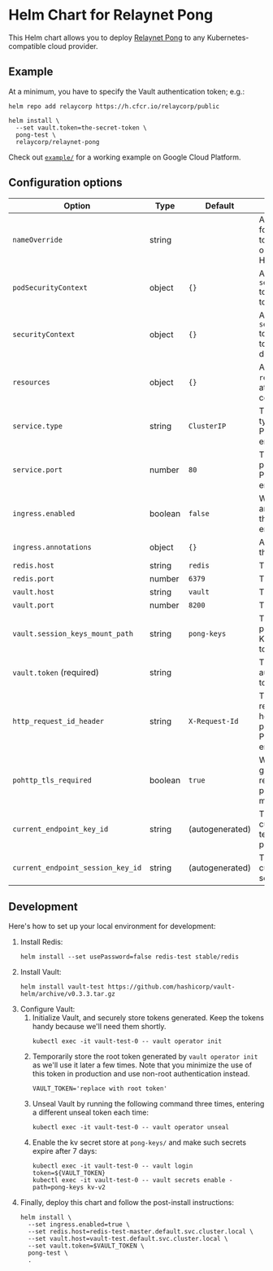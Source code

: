 # Helm Chart for Relaynet Pong

This Helm chart allows you to deploy [Relaynet Pong](https://docs.relaycorp.tech/relaynet-pong/) to any Kubernetes-compatible cloud provider.

## Example

At a minimum, you have to specify the Vault authentication token; e.g.:

```
helm repo add relaycorp https://h.cfcr.io/relaycorp/public

helm install \
  --set vault.token=the-secret-token \
  pong-test \
  relaycorp/relaynet-pong
```

Check out [`example/`](./example) for a working example on Google Cloud Platform.

## Configuration options

| Option | Type | Default | Description |
| --- | --- | --- | --- |
| `nameOverride` | string | | A custom name for the release, to override the one passed to Helm |
| `podSecurityContext` | object | `{}` | A custom `securityContext` to be attached to the pods |
| `securityContext` | object | `{}` | A custom `securityContext` to be attached to the deployments |
| `resources` | object | `{}` | A custom name `resources` to be attached to the containers |
| `service.type` | string | `ClusterIP` | The service type for the PoHTTP endpoint |
| `service.port` | number | `80` | The service port for the PoHTTP endpoint |
| `ingress.enabled` | boolean | `false` | Whether to use an ingress for the PoHTTP endpoint |
| `ingress.annotations` | object | `{}` | Annotations for the ingress |
| `redis.host` | string | `redis` | The Redis host |
| `redis.port` | number | `6379` | The Redis port |
| `vault.host` | string | `vault` | The Vault host |
| `vault.port` | number | `8200` | The Vault port |
| `vault.session_keys_mount_path` | string | `pong-keys` | The mount point for the K/V engine v2 to use |
| `vault.token` (required) | string | | The Vault authentication token |
| `http_request_id_header` | string | `X-Request-Id` | The HTTP request id header to be passed to the PoHTTP endpoint server |
| `pohttp_tls_required` | boolean | `true` | Whether the gateway receiving a pong message must use TLS |
| `current_endpoint_key_id` | string | (autogenerated) | The id for the current long-term node key pair |
| `current_endpoint_session_key_id` | string | (autogenerated) | The id for the current, initial session key pair |

## Development

Here's how to set up your local environment for development:

1. Install Redis:
   ```
   helm install --set usePassword=false redis-test stable/redis
   ```
1. Install Vault:
   ```
   helm install vault-test https://github.com/hashicorp/vault-helm/archive/v0.3.3.tar.gz
   ```
1. Configure Vault:
   1. Initialize Vault, and securely store tokens generated. Keep the tokens handy because we'll need them shortly.
      ```
      kubectl exec -it vault-test-0 -- vault operator init
      ```
   1. Temporarily store the root token generated by `vault operator init` as we'll use it later a few times. Note that you minimize the use of this token in production and use non-root authentication instead.
      ```
      VAULT_TOKEN='replace with root token'
      ```
   1. Unseal Vault by running the following command three times, entering a different unseal token each time:
      ```
      kubectl exec -it vault-test-0 -- vault operator unseal
      ```
   1. Enable the kv secret store at `pong-keys/` and make such secrets expire after 7 days:
      ```
      kubectl exec -it vault-test-0 -- vault login token=${VAULT_TOKEN}
      kubectl exec -it vault-test-0 -- vault secrets enable -path=pong-keys kv-v2
      ```
1. Finally, deploy this chart and follow the post-install instructions:
   ```
   helm install \
     --set ingress.enabled=true \
     --set redis.host=redis-test-master.default.svc.cluster.local \
     --set vault.host=vault-test.default.svc.cluster.local \
     --set vault.token=$VAULT_TOKEN \
     pong-test \
     .
   ```
